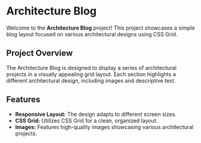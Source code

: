 # Architecture Blog

Welcome to the **Architecture Blog** project! This project showcases a simple blog layout focused on various architectural designs using CSS Grid.

## Project Overview

The Architecture Blog is designed to display a series of architectural projects in a visually appealing grid layout. Each section highlights a different architectural design, including images and descriptive text.

## Features

- **Responsive Layout:** The design adapts to different screen sizes.
- **CSS Grid:** Utilizes CSS Grid for a clean, organized layout.
- **Images:** Features high-quality images showcasing various architectural projects.
